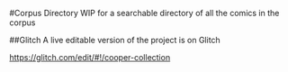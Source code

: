 #Corpus Directory
WIP for a searchable directory of all the comics in the corpus

##Glitch
A live editable version of the project is on Glitch

https://glitch.com/edit/#!/cooper-collection
